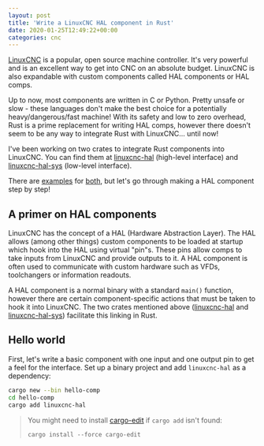 ```yaml
---
layout: post
title: 'Write a LinuxCNC HAL component in Rust'
date: 2020-01-25T12:49:22+00:00
categories: cnc
---
```


[LinuxCNC](https://linuxcnc.org) is a popular, open source machine controller. It's very powerful and is an excellent way to get into CNC on an absolute budget. LinuxCNC is also expandable with custom components called HAL components or HAL comps.

Up to now, most components are written in C or Python. Pretty unsafe or slow - these languages don't make the best choice for a potentially heavy/dangerous/fast machine! With its safety and low to zero overhead, Rust is a prime replacement for writing HAL comps, however there doesn't seem to be any way to integrate Rust with LinuxCNC... until now!

I've been working on two crates to integrate Rust components into LinuxCNC. You can find them at [linuxcnc-hal](https://crates.io/crates/linuxcnc-hal) (high-level interface) and [linuxcnc-hal-sys](https://crates.io/crates/linuxcnc-hal-sys) (low-level interface).

There are [examples](https://github.com/jamwaffles/linuxcnc-hal-rs/tree/master/linuxcnc-hal/examples) for [both](https://github.com/jamwaffles/linuxcnc-hal-rs/tree/master/linuxcnc-hal-sys/examples), but let's go through making a HAL component step by step!

## A primer on HAL components

LinuxCNC has the concept of a HAL (Hardware Abstraction Layer). The HAL allows (among other things) custom components to be loaded at startup which hook into the HAL using virtual "pin"s. These pins allow comps to take inputs from LinuxCNC and provide outputs to it. A HAL component is often used to communicate with custom hardware such as VFDs, toolchangers or information readouts.

A HAL component is a normal binary with a standard `main()` function, however there are certain component-specific actions that must be taken to hook it into LinuxCNC. The two crates mentioned above ([linuxcnc-hal](https://crates.io/crates/linuxcnc-hal) and [linuxcnc-hal-sys](https://crates.io/crates/linuxcnc-hal-sys)) facilitate this linking in Rust.

## Hello world

First, let's write a basic component with one input and one output pin to get a feel for the interface. Set up a binary project and add `linuxcnc-hal` as a dependency:

```bash
cargo new --bin hello-comp
cd hello-comp
cargo add linuxcnc-hal
```

> You might need to install [cargo-edit](https://github.com/killercup/cargo-edit) if `cargo add` isn't found:
>
> `cargo install --force cargo-edit`

